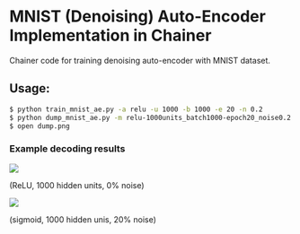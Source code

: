 # MNIST (Denoising) Auto-Encoder Implementation in Chainer

Chainer code for training denoising auto-encoder with MNIST dataset.

## Usage:

```bash
$ python train_mnist_ae.py -a relu -u 1000 -b 1000 -e 20 -n 0.2
$ python dump_mnist_ae.py -m relu-1000units_batch1000-epoch20_noise0.2.model -a relu -u 1000 -n 50
$ open dump.png
```

### Example decoding results

<img src="https://dl.dropboxusercontent.com/u/1698760/github/relu-1000units_batch1000-epoch20_noise0.0.png">

(ReLU, 1000 hidden units, 0% noise)

<img src="https://dl.dropboxusercontent.com/u/1698760/github/sigmoid-1000units_batch1000-epoch20_noise0.2.png">

(sigmoid, 1000 hidden unis, 20% noise)
